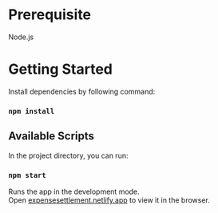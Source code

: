 # Prerequisite

Node.js

# Getting Started

Install dependencies by following command:

### `npm install`

## Available Scripts

In the project directory, you can run:

### `npm start`

Runs the app in the development mode.\
Open [expensesettlement.netlify.app](expensesettlement.netlify.app) to view it in the browser.
